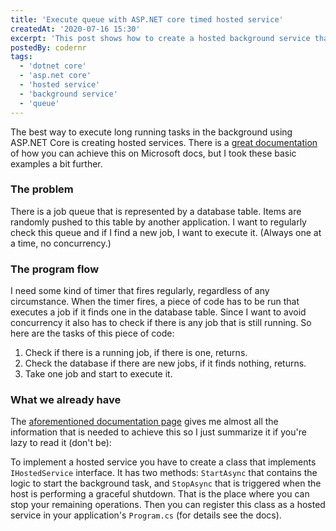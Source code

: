 ```yaml
---
title: 'Execute queue with ASP.NET core timed hosted service'
createdAt: '2020-07-16 15:30'
excerpt: 'This post shows how to create a hosted background service that polls a database for queued jobs on a regular basis and executes them, one at a time.'
postedBy: codernr
tags:
  - 'dotnet core'
  - 'asp.net core'
  - 'hosted service'
  - 'background service'
  - 'queue'
---
```


The best way to execute long running tasks in the background using ASP.NET Core is creating hosted services. There is a [great documentation](https://docs.microsoft.com/en-us/aspnet/core/fundamentals/host/hosted-services?view=aspnetcore-3.1&tabs=visual-studio) of how you can achieve this on Microsoft docs, but I took these basic examples a bit further.

### The problem

There is a job queue that is represented by a database table. Items are randomly pushed to this table by another application. I want to regularly check this queue and if I find a new job, I want to execute it. (Always one at a time, no concurrency.)

### The program flow

I need some kind of timer that fires regularly, regardless of any circumstance. When the timer fires, a piece of code has to be run that executes a job if it finds one in the database table. Since I want to avoid concurrency it also has to check if there is any job that is still running. So here are the tasks of this piece of code:

1. Check if there is a running job, if there is one, returns.
2. Check the database if there are new jobs, if it finds nothing, returns.
3. Take one job and start to execute it.

### What we already have

The [aforementioned documentation page](https://docs.microsoft.com/en-us/aspnet/core/fundamentals/host/hosted-services?view=aspnetcore-3.1&tabs=visual-studio) gives me almost all the information that is needed to achieve this so I just summarize it if you're lazy to read it (don't be):

To implement a hosted service you have to create a class that implements `IHostedService` interface. It has two methods: `StartAsync` that contains the logic to start the background task, and `StopAsync` that is triggered when the host is performing a graceful shutdown. That is the place where you can stop your remaining operations. Then you can register this class as a hosted service in your application's `Program.cs` (for details see the docs).